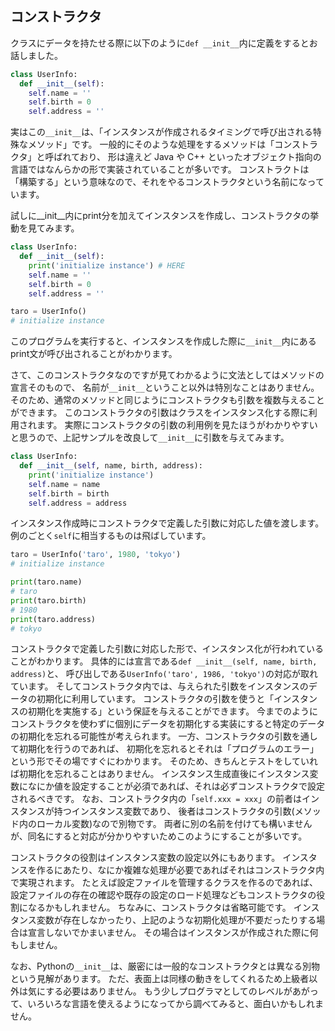 ## コンストラクタ

クラスにデータを持たせる際に以下のように`def __init__`内に定義をするとお話しました。

```python
class UserInfo:
  def __init__(self):
    self.name = ''
    self.birth = 0
    self.address = ''
```

実はこの`__init__`は、「インスタンスが作成されるタイミングで呼び出される特殊なメソッド」です。
一般的にそのような処理をするメソッドは「コンストラクタ」と呼ばれており、
形は違えど Java や C++ といったオブジェクト指向の言語ではなんらかの形で実装されていることが多いです。
コンストラクトは「構築する」という意味なので、それをやるコンストラクタという名前になっています。

試しに__init__内にprint分を加えてインスタンスを作成し、コンストラクタの挙動を見てみます。

```python
class UserInfo:
  def __init__(self):
    print('initialize instance') # HERE
    self.name = ''
    self.birth = 0
    self.address = ''

taro = UserInfo()
# initialize instance
```

このプログラムを実行すると、インスタンスを作成した際に`__init__`内にあるprint文が呼び出されることがわかります。

さて、このコンストラクタなのですが見てわかるように文法としてはメソッドの宣言そのもので、
名前が`__init__`ということ以外は特別なことはありません。
そのため、通常のメソッドと同じようにコンストラクタも引数を複数与えることができます。
このコンストラクタの引数はクラスをインスタンス化する際に利用されます。
実際にコンストラクタの引数の利用例を見たほうがわかりやすいと思うので、上記サンプルを改良して`__init__`に引数を与えてみます。

```python
class UserInfo:
  def __init__(self, name, birth, address):
    print('initialize instance')
    self.name = name
    self.birth = birth
    self.address = address
```

インスタンス作成時にコンストラクタで定義した引数に対応した値を渡します。
例のごとく`self`に相当するものは飛ばしています。

```python
taro = UserInfo('taro', 1980, 'tokyo')
# initialize instance

print(taro.name)
# taro
print(taro.birth)
# 1980
print(taro.address)
# tokyo
```

コンストラクタで定義した引数に対応した形で、インスタンス化が行われていることがわかります。
具体的には宣言である`def __init__(self, name, birth, address)`と、
呼び出しである`UserInfo('taro', 1986, 'tokyo')`の対応が取れています。
そしてコンストラクタ内では、与えられた引数をインスタンスのデータの初期化に利用しています。
コンストラクタの引数を使うと「インスタンスの初期化を実施する」という保証を与えることができます。
今までのようにコンストラクタを使わずに個別にデータを初期化する実装にすると特定のデータの初期化を忘れる可能性が考えられます。
一方、コンストラクタの引数を通して初期化を行うのであれば、
初期化を忘れるとそれは「プログラムのエラー」という形でその場ですぐにわかります。
そのため、きちんとテストをしていれば初期化を忘れることはありません。
インスタンス生成直後にインスタンス変数になにか値を設定することが必須であれば、それは必ずコンストラクタで設定されるべきです。
なお、コンストラクタ内の「`self.xxx = xxx`」の前者はインスタンスが持つインスタンス変数であり、
後者はコンストラクタの引数(メソッド内のローカル変数)なので別物です。
両者に別の名前を付けても構いませんが、同名にすると対応が分かりやすいためこのようにすることが多いです。

コンストラクタの役割はインスタンス変数の設定以外にもあります。
インスタンスを作るにあたり、なにか複雑な処理が必要であればそれはコンストラクタ内で実現されます。
たとえば設定ファイルを管理するクラスを作るのであれば、設定ファイルの存在の確認や既存の設定のロード処理などもコンストラクタの役割になるかもしれません。
ちなみに、コンストラクタは省略可能です。
インスタンス変数が存在しなかったり、上記のような初期化処理が不要だったりする場合は宣言しないでかまいません。
その場合はインスタンスが作成された際に何もしません。

なお、Pythonの`__init__`は、厳密には一般的なコンストラクタとは異なる別物という見解があります。
ただ、表面上は同様の動きをしてくれるため上級者以外は気にする必要はありません。
もう少しプログラマとしてのレベルがあがって、いろいろな言語を使えるようになってから調べてみると、面白いかもしれません。
